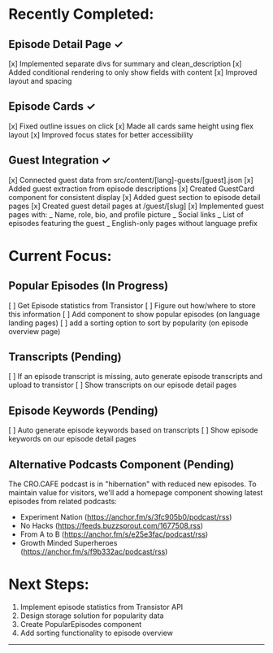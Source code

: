 # Recently Completed:

## Episode Detail Page ✓

[x] Implemented separate divs for summary and clean_description
[x] Added conditional rendering to only show fields with content
[x] Improved layout and spacing

## Episode Cards ✓

[x] Fixed outline issues on click
[x] Made all cards same height using flex layout
[x] Improved focus states for better accessibility

## Guest Integration ✓

[x] Connected guest data from src/content/[lang]-guests/[guest].json
[x] Added guest extraction from episode descriptions
[x] Created GuestCard component for consistent display
[x] Added guest section to episode detail pages
[x] Created guest detail pages at /guest/[slug]
[x] Implemented guest pages with:
_ Name, role, bio, and profile picture
_ Social links
_ List of episodes featuring the guest
_ English-only pages without language prefix

# Current Focus:

## Popular Episodes (In Progress)

[ ] Get Episode statistics from Transistor
[ ] Figure out how/where to store this information
[ ] Add component to show popular episodes (on language landing pages)
[ ] add a sorting option to sort by popularity (on episode overview page)

## Transcripts (Pending)

[ ] If an episode transcript is missing, auto generate episode transcripts and upload to transistor
[ ] Show transcripts on our episode detail pages

## Episode Keywords (Pending)

[ ] Auto generate episode keywords based on transcripts
[ ] Show episode keywords on our episode detail pages

## Alternative Podcasts Component (Pending)

The CRO.CAFE podcast is in "hibernation" with reduced new episodes. To maintain value for visitors, we'll add a homepage component showing latest episodes from related podcasts:

- Experiment Nation (https://anchor.fm/s/3fc905b0/podcast/rss)
- No Hacks (https://feeds.buzzsprout.com/1677508.rss)
- From A to B (https://anchor.fm/s/e25e3fac/podcast/rss)
- Growth Minded Superheroes (https://anchor.fm/s/f9b332ac/podcast/rss)

# Next Steps:

1. Implement episode statistics from Transistor API
2. Design storage solution for popularity data
3. Create PopularEpisodes component
4. Add sorting functionality to episode overview

---
